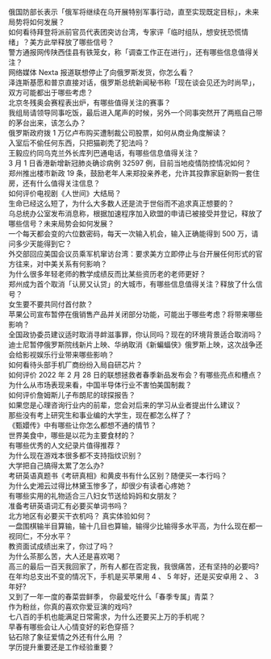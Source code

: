 俄国防部长表示「俄军将继续在乌开展特别军事行动，直至实现既定目标」，未来局势将如何发展？  
如何看待拜登将派前官员代表团突访台湾，专家评「临时组队，想安抚恐慌情绪」？美方此举释放了哪些信号？  
警方通报网传陕西佳县有铁笼女，称「调查工作正在进行」，还有哪些信息值得关注？  
网络媒体 Nexta 报道联想停止了向俄罗斯发货，你怎么看？  
泽连斯基愿和普京直接对话，俄罗斯总统新闻秘书称「现在谈会见还为时尚早」，双方可能都出于哪些考虑？  
北京冬残奥会赛程表出炉，有哪些值得关注的赛事？  
我组局请领导同事吃饭，最后进入尾声的时候，另外一个同事突然开了两瓶自己带的茅台出来，该怎么办？  
俄罗斯政府拨 1 万亿卢布购买遭制裁公司股票，如何从商业角度解读？  
入室后不偷任何东西，只把猫剃秃了犯法吗？  
王毅应约同乌克兰外长库列巴通电话，有哪些信息值得关注？  
3 月 1 日香港新增新冠肺炎确诊病例 32597 例，目前当地疫情防控情况如何？  
郑州推出楼市新政 19 条，鼓励老年人来郑投亲养老，允许其投靠家庭新购一套住房，还有什么值得关注信息？  
如何评价电视剧《人世间》大结局？  
生命已经这么短了，为什么大多数人还是流于世俗而不追求真正想要的？  
乌总统办公室发布消息称，根据加速程序加入欧盟的申请已被接受并登记，释放了哪些信号？未来局势会如何发展？  
一个每天都会变的六位数密码，每天一次输入机会，输入正确能得到 500 万，请问多少天能得到它？  
外交部回应美国会议员乘军机窜访台湾：要求美方立即停止与台开展任何形式的官方往来，对中美关系有何影响？  
为什么很多年轻老师的教学成绩反而比某些资历老的老师更好？  
郑州成为首个取消「认房又认贷」的大城市，有哪些信息值得关注？释放了什么信号？  
女生要不要共同付首付款？  
苹果公司宣布暂停在俄销售产品并关闭部分功能，可能出于哪些考虑？将带来哪些影响？  
全国政协委员建议适时取消寻衅滋事罪，你认同吗？现在的环境背景适合取消吗？  
迪士尼暂停俄罗斯院线新片上映、华纳取消《新蝙蝠侠》俄罗斯上映，这次战争还会给影视娱乐行业带来哪些影响？  
如何看待头部手机厂商纷纷入局自研芯片？  
如何评价 2022 年 2 月 28 日的联想拯救者春季新品发布会？有哪些亮点和槽点？  
为什么从市场表现来看，中国半导体行业不害怕美国制裁？  
如何评价詹姆斯儿子布朗尼的球探报告？  
如果您是心理咨询行业内的前辈，您会对后来的学习从业者提出什么建议？  
那些没有考上研究生和事业编的大学生，现在都怎么样了？  
《甄嬛传》中有哪些让你怎么都想不通的情节？  
世界美食中，哪些是以花为主要食材的？  
有哪些优秀的人文纪录片值得推荐？  
为什么现在游戏本很多都不支持指纹识别？  
大学把自己搞得太累了怎么办?  
考研英语真题书《考研真相》和黄皮书有什么区别？随便买一本行吗？  
为什么史湘云过得比林黛玉惨多了，却很少有读者心疼她？  
有哪些实用的礼物适合三八妇女节送给妈妈和女朋友？  
准备考研英语词汇有必要买单词书吗？  
北方地区有必要买干衣机吗？ 真实体验如何？  
一盘围棋输半目算输，输十几目也算输，输得少比输得多水平高，为什么现在都一视同仁，不分水平？  
教资面试成绩出来了，你过了吗？  
为什么茶那么苦，大人还是喜欢喝？  
高三的最后一百天我回家了，所有人都在否定我，我很痛苦，还有坚持的必要吗?  
在年均总支出不变的情况下，手机是买苹果用 4 、 5 年好，还是买安卓用 2 、 3 年好?  
又到了一年一度的春菜尝鲜季， 你最爱吃什么「春季专属」青菜？  
作为粉丝，你真的喜欢你爱豆演的戏吗?  
七八百的手机也能满足日常需求，为什么还要买上万的手机呢？  
早春有哪些会让人心情变好的彩色穿搭？  
钻石除了象征爱情之外还有什么用 ？  
学历提升重要还是工作经验重要？  
